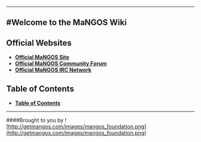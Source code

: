 ----
#Welcome to the MaNGOS Wiki
----
**Official Websites**
----

* [**Official MaNGOS Site**](http://getmangos.com/)  
* [**Official MaNGOS Community Forum**](http://getmangos.com/bb/)  
* [**Official MaNGOS IRC Network**](http://getmangos.com#IRC)

**Table of Contents**
----

* [**Table of Contents**](http://github.com/mangoswiki/Wiki/Home)  

---
####Brought to you by ![http://getmangos.com/images/mangos_foundation.png](http://getmangos.com/images/mangos_foundation.png)
